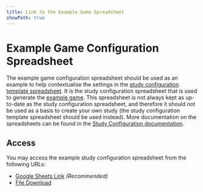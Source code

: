 ```yaml
---
title: Link to the Example Game Spreadsheet
showPath: true
---
```


# Example Game Configuration Spreadsheet

The example game configuration spreadsheet should be used as an example
to help contextualise the settings in the
[study configuration template spreadsheet](/link/StudyTemplate). It is the
study configuration spreadsheet that is used to generate the
[example game](/link/ExampleGame). This
spreadsheet is not always kept as up-to-date as the study configuration
spreadsheet, and therefore it should not be used as a basis to
create your own study (the study configuration template spreadsheet
should be used instead). More documentation on the spreadsheets can be
found in the [Study Configuration documentation](/StudyConfiguration).

## Access

You may access the example study configuration spreadsheet
from the following URLs:

- [Google Sheets Link](https://docs.google.com/spreadsheets/d/1TptkyGQiWXVJGtq0FOOjIk1iVM4OA-wd0g4G0mSEdY8)
  _\(Recommended\)_
- [File Download](ExampleStudy.xlsx)
